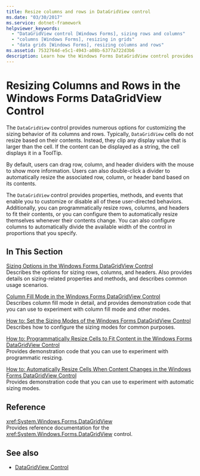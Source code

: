 ```yaml
---
title: Resize columns and rows in DataGridView control
ms.date: "03/30/2017"
ms.service: dotnet-framework
helpviewer_keywords: 
  - "DataGridView control [Windows Forms], sizing rows and columns"
  - "columns [Windows Forms], resizing in grids"
  - "data grids [Windows Forms], resizing columns and rows"
ms.assetid: 7532764d-e5c1-4943-a08b-6377a722d3b6
description: Learn how the Windows Forms DataGridView control provides options for customizing the sizing behavior of its columns and rows.
---
```

# Resizing Columns and Rows in the Windows Forms DataGridView Control

The `DataGridView` control provides numerous options for customizing the sizing behavior of its columns and rows. Typically, `DataGridView` cells do not resize based on their contents. Instead, they clip any display value that is larger than the cell. If the content can be displayed as a string, the cell displays it in a ToolTip.  
  
By default, users can drag row, column, and header dividers with the mouse to show more information. Users can also double-click a divider to automatically resize the associated row, column, or header band based on its contents.  
  
The `DataGridView` control provides properties, methods, and events that enable you to customize or disable all of these user-directed behaviors. Additionally, you can programmatically resize rows, columns, and headers to fit their contents, or you can configure them to automatically resize themselves whenever their contents change. You can also configure columns to automatically divide the available width of the control in proportions that you specify.  
  
## In This Section  

[Sizing Options in the Windows Forms DataGridView Control](sizing-options-in-the-windows-forms-datagridview-control.md)  
Describes the options for sizing rows, columns, and headers. Also provides details on sizing-related properties and methods, and describes common usage scenarios.  
  
[Column Fill Mode in the Windows Forms DataGridView Control](column-fill-mode-in-the-windows-forms-datagridview-control.md)  
Describes column fill mode in detail, and provides demonstration code that you can use to experiment with column fill mode and other modes.  
  
[How to: Set the Sizing Modes of the Windows Forms DataGridView Control](how-to-set-the-sizing-modes-of-the-windows-forms-datagridview-control.md)  
Describes how to configure the sizing modes for common purposes.  
  
[How to: Programmatically Resize Cells to Fit Content in the Windows Forms DataGridView Control](programmatically-resize-cells-to-fit-content-in-the-datagrid.md)  
Provides demonstration code that you can use to experiment with programmatic resizing.  
  
[How to: Automatically Resize Cells When Content Changes in the Windows Forms DataGridView Control](automatically-resize-cells-when-content-changes-in-the-datagrid.md)  
Provides demonstration code that you can use to experiment with automatic sizing modes.  
  
## Reference  

<xref:System.Windows.Forms.DataGridView>  
Provides reference documentation for the <xref:System.Windows.Forms.DataGridView> control.  
  
## See also

- [DataGridView Control](datagridview-control-windows-forms.md)
